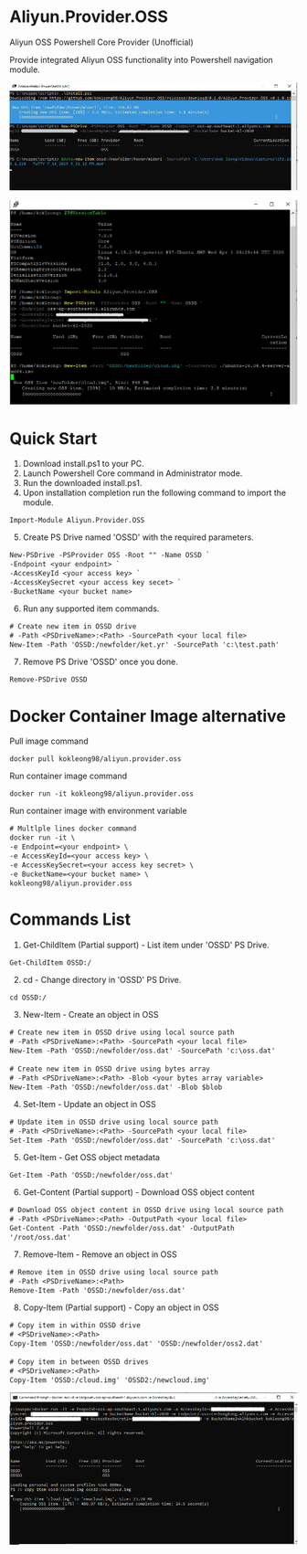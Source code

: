 # Aliyun.Provider.OSS
Aliyun OSS Powershell Core Provider (Unofficial)

Provide integrated Aliyun OSS functionality into Powershell navigation module.

![](https://raw.githubusercontent.com/kokleong98/Aliyun.Provider.OSS/master/win-pwsh-sample.png)

![](https://raw.githubusercontent.com/kokleong98/Aliyun.Provider.OSS/master/ubuntu-pwsh-sample.png)

# Quick Start
1. Download install.ps1 to your PC.
2. Launch Powershell Core command in Administrator mode.
3. Run the downloaded install.ps1.
4. Upon installation completion run the following command to import the module.
```
Import-Module Aliyun.Provider.OSS
```
5. Create PS Drive named 'OSSD' with the required parameters.
```
New-PSDrive -PSProvider OSS -Root "" -Name OSSD `
-Endpoint <your endpoint> `
-AccessKeyId <your access key> `
-AccessKeySecret <your access key secet> `
-BucketName <your bucket name>
```
6. Run any supported item commands. 
```
# Create new item in OSSD drive
# -Path <PSDriveName>:<Path> -SourcePath <your local file>
New-Item -Path 'OSSD:/newfolder/ket.yr' -SourcePath 'c:\test.path'
```
7. Remove PS Drive 'OSSD' once you done.
```
Remove-PSDrive OSSD
```

# Docker Container Image alternative
Pull image command
```
docker pull kokleong98/aliyun.provider.oss
```
Run container image command
```
docker run -it kokleong98/aliyun.provider.oss
```
Run container image with environment variable
```
# Multlple lines docker command
docker run -it \
-e Endpoint=<your endpoint> \
-e AccessKeyId=<your access key> \
-e AccessKeySecret=<your access key secret> \
-e BucketName=<your bucket name> \
kokleong98/aliyun.provider.oss
```

# Commands List
1. Get-ChildItem (Partial support) - List item under 'OSSD' PS Drive.
```
Get-ChildItem OSSD:/
```
2. cd - Change directory in 'OSSD' PS Drive.
```
cd OSSD:/
```
3. New-Item - Create an object in OSS
```
# Create new item in OSSD drive using local source path
# -Path <PSDriveName>:<Path> -SourcePath <your local file>
New-Item -Path 'OSSD:/newfolder/oss.dat' -SourcePath 'c:\oss.dat'

# Create new item in OSSD drive using bytes array
# -Path <PSDriveName>:<Path> -Blob <your bytes array variable>
New-Item -Path 'OSSD:/newfolder/oss.dat' -Blob $blob
```
4. Set-Item - Update an object in OSS
```
# Update item in OSSD drive using local source path
# -Path <PSDriveName>:<Path> -SourcePath <your local file>
Set-Item -Path 'OSSD:/newfolder/oss.dat' -SourcePath 'c:\oss.dat'
```
5. Get-Item - Get OSS object metadata
```
Get-Item -Path 'OSSD:/newfolder/oss.dat'
```
6. Get-Content (Partial support) - Download OSS object content
```
# Download OSS object content in OSSD drive using local source path
# -Path <PSDriveName>:<Path> -OutputPath <your local file>
Get-Content -Path 'OSSD:/newfolder/oss.dat' -OutputPath '/root/oss.dat'
```
7. Remove-Item - Remove an object in OSS
```
# Remove item in OSSD drive using local source path
# -Path <PSDriveName>:<Path>
Remove-Item -Path 'OSSD:/newfolder/oss.dat'
```
8. Copy-Item (Partial support) - Copy an object in OSS
```
# Copy item in within OSSD drive 
# <PSDriveName>:<Path>
Copy-Item 'OSSD:/newfolder/oss.dat' 'OSSD:/newfolder/oss2.dat'

# Copy item in between OSSD drives
# <PSDriveName>:<Path>
Copy-Item 'OSSD:/cloud.img' 'OSSD2:/newcloud.img'
```
![](https://raw.githubusercontent.com/kokleong98/Aliyun.Provider.OSS/master/docker-copy-cross-endpoint-sample.png)


